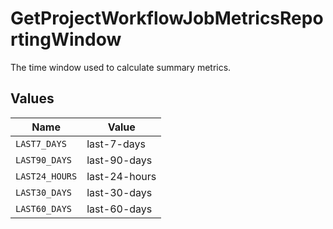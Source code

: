 # GetProjectWorkflowJobMetricsReportingWindow

The time window used to calculate summary metrics.


## Values

| Name           | Value          |
| -------------- | -------------- |
| `LAST7_DAYS`   | last-7-days    |
| `LAST90_DAYS`  | last-90-days   |
| `LAST24_HOURS` | last-24-hours  |
| `LAST30_DAYS`  | last-30-days   |
| `LAST60_DAYS`  | last-60-days   |